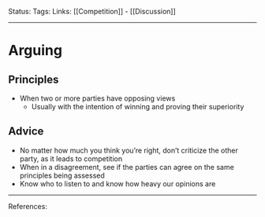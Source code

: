 Status:
Tags:
Links: [[Competition]] - [[Discussion]]
___
# Arguing
## Principles
- When two or more parties have opposing views
	- Usually with the intention of winning and proving their superiority
## Advice
- No matter how much you think you’re right, don’t criticize the other party, as it leads to competition
- When in a disagreement, see if the parties can agree on the same principles being assessed
- Know who to listen to and know how heavy our opinions are
___
References: